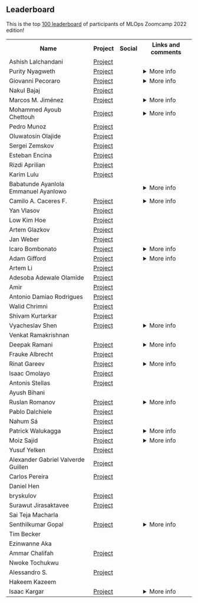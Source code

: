 ## Leaderboard 

This is the top [100 leaderboard]([https://docs.google.com/spreadsheets/d/e/2PACX-1vQHj_Y138-aWhkPvwZFPIDl8aoJmtNjaUQ7ZaL-3BFhiuqQZgUpHY3yjbsvF_nsyF0WftTorji4ovCb/pubhtml#](https://docs.google.com/spreadsheets/d/e/2PACX-1vRhinTR4Gpxcud-xX0cPBVqboO8RE5gFY7W2dfgfhzECuPFOaCoo9TVWUTxxrSmzvbZY0D-N1vai8RN/pubhtml))
of participants of MLOps Zoomcamp 2022 edition!

<table>
<tr>
  <th>Name</th>
  <th>Project</th>
  <th>Social</th>
  <th>Links and comments</th>
</tr>
<tr>
<td>Ashish Lalchandani</td>
<td><a href="https://github.com/Ashish110110/MLOps/tree/main/Project">Project</a></td>
<td> <a href="https://www.linkedin.com/in/ashish110/"><img src="https://user-images.githubusercontent.com/875246/192300614-2ce22ed5-bbc4-4684-8098-d8128d71aac5.png" height="16em" /></a> <a href="https://github.com/Ashish110110"><img src="https://user-images.githubusercontent.com/875246/192300611-a606521b-cb76-4090-be8e-7cc21752b996.png" height="16em" /></a></td>
<td></td>
</tr>
<tr>
<td>Purity Nyagweth</td>
<td><a href="https://github.com/Purity-E/project_mlopszoomcamp">Project</a></td>
<td> <a href="https://www.linkedin.com/in/purity-nyagweth-72b418106/"><img src="https://user-images.githubusercontent.com/875246/192300614-2ce22ed5-bbc4-4684-8098-d8128d71aac5.png" height="16em" /></a> <a href="https://github.com/Purity-E"><img src="https://user-images.githubusercontent.com/875246/192300611-a606521b-cb76-4090-be8e-7cc21752b996.png" height="16em" /></a></td>
<td><details>
<summary>More info</summary>


Links:

<ul>
<li><a href="https://twitter.com/p_nyagweth">Twitter</a></li>
<li><a href="https://dev.to/puritye">dev.to</a></li>
</ul></details></td>
</tr>
<tr>
<td>Giovanni Pecoraro</td>
<td><a href="https://github.com/Peco602/maternal-health-risk">Project</a></td>
<td> <a href="https://it.linkedin.com/in/giovanni-pecoraro-078500155"><img src="https://user-images.githubusercontent.com/875246/192300614-2ce22ed5-bbc4-4684-8098-d8128d71aac5.png" height="16em" /></a> <a href="https://github.com/Peco602"><img src="https://user-images.githubusercontent.com/875246/192300611-a606521b-cb76-4090-be8e-7cc21752b996.png" height="16em" /></a></td>
<td><details>
<summary>More info</summary>


Links:

<ul>
<li><a href="https://twitter.com/Peco602">Twitter</a></li>
<li><a href="https://www.peco602.com/">Blog</a></li>
</ul></details></td>
</tr>
<tr>
<td>Nakul Bajaj</td>
<td><a href="https://github.com/Nakulbajaj101/mlops-zoomcamp-final-project">Project</a></td>
<td> <a href="https://au.linkedin.com/in/nakul-bajaj"><img src="https://user-images.githubusercontent.com/875246/192300614-2ce22ed5-bbc4-4684-8098-d8128d71aac5.png" height="16em" /></a> <a href="https://github.com/Nakulbajaj101"><img src="https://user-images.githubusercontent.com/875246/192300611-a606521b-cb76-4090-be8e-7cc21752b996.png" height="16em" /></a></td>
<td></td>
</tr>
<tr>
<td>Marcos M. Jiménez</td>
<td><a href="https://github.com/MarcosMJD/mlops-chicago-taxi">Project</a></td>
<td> <a href="https://www.linkedin.com/in/marcos-jimenez-davia/"><img src="https://user-images.githubusercontent.com/875246/192300614-2ce22ed5-bbc4-4684-8098-d8128d71aac5.png" height="16em" /></a> <a href="https://github.com/MarcosMJD"><img src="https://user-images.githubusercontent.com/875246/192300611-a606521b-cb76-4090-be8e-7cc21752b996.png" height="16em" /></a></td>
<td><details>
<summary>More info</summary>



> I am still improving the project. A basic model, but the important is everything around it.</details></td>
</tr>
<tr>
<td>Mohammed Ayoub Chettouh</td>
<td><a href="https://github.com/Qfl3x/mlops-zoomcamp-project">Project</a></td>
<td> <a href="https://www.linkedin.com/in/mohamed-ayoub-chettouh-aab249228/"><img src="https://user-images.githubusercontent.com/875246/192300614-2ce22ed5-bbc4-4684-8098-d8128d71aac5.png" height="16em" /></a> <a href="https://github.com/Qfl3x/"><img src="https://user-images.githubusercontent.com/875246/192300611-a606521b-cb76-4090-be8e-7cc21752b996.png" height="16em" /></a></td>
<td><details>
<summary>More info</summary>


Links:

<ul>
<li><a href="https://qfl3x.github.io/">Blog</a></li>
</ul></details></td>
</tr>
<tr>
<td>Pedro Munoz</td>
<td><a href="https://gitlab.com/neimv/mlops-project">Project</a></td>
<td> <a href="https://www.linkedin.com/in/pedro-ricardo-mu%C3%B1oz-amador-270607146/"><img src="https://user-images.githubusercontent.com/875246/192300614-2ce22ed5-bbc4-4684-8098-d8128d71aac5.png" height="16em" /></a> <a href="https://gitlab.com/"><img src="https://user-images.githubusercontent.com/875246/192300611-a606521b-cb76-4090-be8e-7cc21752b996.png" height="16em" /></a></td>
<td></td>
</tr>
<tr>
<td>Oluwatosin Olajide</td>
<td><a href="https://github.com/heisguyy/mlops-capstone">Project</a></td>
<td> <a href="https://www.linkedin.com/in/oluwatosinaina/"><img src="https://user-images.githubusercontent.com/875246/192300614-2ce22ed5-bbc4-4684-8098-d8128d71aac5.png" height="16em" /></a> <a href="https://github.com/heisguyy"><img src="https://user-images.githubusercontent.com/875246/192300611-a606521b-cb76-4090-be8e-7cc21752b996.png" height="16em" /></a></td>
<td></td>
</tr>
<tr>
<td>Sergei Zemskov</td>
<td><a href="https://github.com/brut0/mining-process-mlops-project">Project</a></td>
<td> <a href="https://www.linkedin.com/in/sergey-zemskov-a998756a/"><img src="https://user-images.githubusercontent.com/875246/192300614-2ce22ed5-bbc4-4684-8098-d8128d71aac5.png" height="16em" /></a> <a href="https://github.com/brut0"><img src="https://user-images.githubusercontent.com/875246/192300611-a606521b-cb76-4090-be8e-7cc21752b996.png" height="16em" /></a></td>
<td></td>
</tr>
<tr>
<td>Esteban Encina</td>
<td><a href="https://github.com/eeeds/employees-attrition-mlops">Project</a></td>
<td> <a href="https://www.linkedin.com/in/encinaesteban/"><img src="https://user-images.githubusercontent.com/875246/192300614-2ce22ed5-bbc4-4684-8098-d8128d71aac5.png" height="16em" /></a> <a href="https://github.com/eeeds"><img src="https://user-images.githubusercontent.com/875246/192300611-a606521b-cb76-4090-be8e-7cc21752b996.png" height="16em" /></a></td>
<td></td>
</tr>
<tr>
<td>Rizdi Aprilian</td>
<td><a href="https://github.com/rizdiaprilian/MLOps_Zoomcamp">Project</a></td>
<td> <a href="https://www.linkedin.com/in/rizdi-aprilian-667029b1/"><img src="https://user-images.githubusercontent.com/875246/192300614-2ce22ed5-bbc4-4684-8098-d8128d71aac5.png" height="16em" /></a> <a href="https://github.com/rizdiaprilian"><img src="https://user-images.githubusercontent.com/875246/192300611-a606521b-cb76-4090-be8e-7cc21752b996.png" height="16em" /></a></td>
<td></td>
</tr>
<tr>
<td>Karim Lulu</td>
<td><a href="https://github.com/KarimLulu/mlops-loan-prediction">Project</a></td>
<td> <a href="https://www.linkedin.com/in/karim-lulu/"><img src="https://user-images.githubusercontent.com/875246/192300614-2ce22ed5-bbc4-4684-8098-d8128d71aac5.png" height="16em" /></a> <a href="https://github.com/KarimLulu"><img src="https://user-images.githubusercontent.com/875246/192300611-a606521b-cb76-4090-be8e-7cc21752b996.png" height="16em" /></a></td>
<td></td>
</tr>
<tr>
<td>Babatunde Ayanlola Emmanuel Ayanlowo</td>
<td></td>
<td> <a href="https://www.linkedin.com/in/ayanlola2002"><img src="https://user-images.githubusercontent.com/875246/192300614-2ce22ed5-bbc4-4684-8098-d8128d71aac5.png" height="16em" /></a> <a href="https://github.com/Ayanlola2002"><img src="https://user-images.githubusercontent.com/875246/192300611-a606521b-cb76-4090-be8e-7cc21752b996.png" height="16em" /></a></td>
<td><details>
<summary>More info</summary>


Links:

<ul>
<li><a href="https://ayanmiayan2010.medium.com">Ayanlowo Babatunde – Medium</a></li>
<li><a href="https://a2aknowledgespace.com/">Business site</a></li>
</ul>

> Experts in SQL Language, Analytic  Engineering &Product Management Using Scrum Framework.</details></td>
</tr>
<tr>
<td>Camilo A. Caceres F.</td>
<td><a href="https://github.com/camilo-cf/mlops_car_sales">Project</a></td>
<td> <a href="https://co.linkedin.com/in/camilocaceresf"><img src="https://user-images.githubusercontent.com/875246/192300614-2ce22ed5-bbc4-4684-8098-d8128d71aac5.png" height="16em" /></a> <a href="https://github.com/camilo-cf/"><img src="https://user-images.githubusercontent.com/875246/192300611-a606521b-cb76-4090-be8e-7cc21752b996.png" height="16em" /></a></td>
<td><details>
<summary>More info</summary>


Links:

<ul>
<li><a href="https://camilo-cf.github.io/">Personal Website</a></li>
</ul></details></td>
</tr>
<tr>
<td>Yan Vlasov</td>
<td><a href="https://github.com/IanVlasov/mlops_pet_project">Project</a></td>
<td> <a href="https://www.linkedin.com/in/yan-vlasov/"><img src="https://user-images.githubusercontent.com/875246/192300614-2ce22ed5-bbc4-4684-8098-d8128d71aac5.png" height="16em" /></a> <a href="https://github.com/IanVlasov"><img src="https://user-images.githubusercontent.com/875246/192300611-a606521b-cb76-4090-be8e-7cc21752b996.png" height="16em" /></a></td>
<td></td>
</tr>
<tr>
<td>Low Kim Hoe</td>
<td><a href="https://github.com/hoe94/DTC_MLOPS_Project">Project</a></td>
<td> <a href="https://www.linkedin.com/in/lowkimhoe/"><img src="https://user-images.githubusercontent.com/875246/192300614-2ce22ed5-bbc4-4684-8098-d8128d71aac5.png" height="16em" /></a> <a href="https://github.com/hoe94"><img src="https://user-images.githubusercontent.com/875246/192300611-a606521b-cb76-4090-be8e-7cc21752b996.png" height="16em" /></a></td>
<td></td>
</tr>
<tr>
<td>Artem Glazkov</td>
<td><a href="https://github.com/allront/mlops_zoomcamp">Project</a></td>
<td> <a href="https://www.linkedin.com/in/artem-glazkov-80753824/"><img src="https://user-images.githubusercontent.com/875246/192300614-2ce22ed5-bbc4-4684-8098-d8128d71aac5.png" height="16em" /></a> <a href="https://github.com/allront"><img src="https://user-images.githubusercontent.com/875246/192300611-a606521b-cb76-4090-be8e-7cc21752b996.png" height="16em" /></a></td>
<td></td>
</tr>
<tr>
<td>Jan Weber</td>
<td><a href="https://github.com/xydo1990/mlops_zoomcamp_homework/">Project</a></td>
<td> <a href="https://www.linkedin.com/in/jan-ka/"><img src="https://user-images.githubusercontent.com/875246/192300614-2ce22ed5-bbc4-4684-8098-d8128d71aac5.png" height="16em" /></a></td>
<td></td>
</tr>
<tr>
<td>Icaro Bombonato</td>
<td><a href="https://github.com/ibombonato/mlops-showcase">Project</a></td>
<td> <a href="www.linkedin.com/in/ibombonato"><img src="https://user-images.githubusercontent.com/875246/192300614-2ce22ed5-bbc4-4684-8098-d8128d71aac5.png" height="16em" /></a> <a href="https://github.com/ibombonato"><img src="https://user-images.githubusercontent.com/875246/192300611-a606521b-cb76-4090-be8e-7cc21752b996.png" height="16em" /></a></td>
<td><details>
<summary>More info</summary>



> Feel free to contact me :)</details></td>
</tr>
<tr>
<td>Adam Gifford</td>
<td><a href="https://github.com/adamgifford-behavr/exercise_prediction">Project</a></td>
<td> <a href="https://www.linkedin.com/in/adam-m-gifford/"><img src="https://user-images.githubusercontent.com/875246/192300614-2ce22ed5-bbc4-4684-8098-d8128d71aac5.png" height="16em" /></a> <a href="https://github.com/adamgiffordphd"><img src="https://user-images.githubusercontent.com/875246/192300611-a606521b-cb76-4090-be8e-7cc21752b996.png" height="16em" /></a></td>
<td><details>
<summary>More info</summary>


Links:

<ul>
<li><a href="https://www.behavr.com/">See what BehaVR is all about!</a></li>
</ul>

> I am the lead data scientist at BehaVR, a digital health and wellness startup looking to translate proven science into immersive and engaging XR therapeutics for mental and behavioral health. As we move towards our long-term goal of live operational monitoring and scoring of user activity to personalize experiences dynamically, this project serves as a foundation in framework development for real-time serving and monitoring of a prediction service to classify continuous-signal data.</details></td>
</tr>
<tr>
<td>Artem Li</td>
<td><a href="https://github.com/liartem/mlops-zoomcamp/tree/main/final_project">Project</a></td>
<td> <a href="https://www.linkedin.com/in/artem-li"><img src="https://user-images.githubusercontent.com/875246/192300614-2ce22ed5-bbc4-4684-8098-d8128d71aac5.png" height="16em" /></a> <a href="https://github.com/liartem/"><img src="https://user-images.githubusercontent.com/875246/192300611-a606521b-cb76-4090-be8e-7cc21752b996.png" height="16em" /></a></td>
<td></td>
</tr>
<tr>
<td>Adesoba Adewale Olamide</td>
<td><a href="https://github.com/OLAMIDE100/Capstone-Project-Mlops-ZoomCamp">Project</a></td>
<td> <a href="https://www.linkedin.com/in/adesoba-olamide-787193169"><img src="https://user-images.githubusercontent.com/875246/192300614-2ce22ed5-bbc4-4684-8098-d8128d71aac5.png" height="16em" /></a> <a href="https://github.com/OLAMIDE100"><img src="https://user-images.githubusercontent.com/875246/192300611-a606521b-cb76-4090-be8e-7cc21752b996.png" height="16em" /></a></td>
<td></td>
</tr>
<tr>
<td>Amir</td>
<td><a href="https://github.com/Vulon/pet_image_detection">Project</a></td>
<td> <a href="https://www.linkedin.com/in/zagidullin-a-r/"><img src="https://user-images.githubusercontent.com/875246/192300614-2ce22ed5-bbc4-4684-8098-d8128d71aac5.png" height="16em" /></a> <a href="https://github.com/Vulon"><img src="https://user-images.githubusercontent.com/875246/192300611-a606521b-cb76-4090-be8e-7cc21752b996.png" height="16em" /></a></td>
<td></td>
</tr>
<tr>
<td>Antonio Damiao Rodrigues</td>
<td><a href="https://github.com/adamiaonr/mlops-zoomcamp-project">Project</a></td>
<td> <a href="https://www.linkedin.com/in/adamiaonrod/"><img src="https://user-images.githubusercontent.com/875246/192300614-2ce22ed5-bbc4-4684-8098-d8128d71aac5.png" height="16em" /></a> <a href="https://github.com/adamiaonr"><img src="https://user-images.githubusercontent.com/875246/192300611-a606521b-cb76-4090-be8e-7cc21752b996.png" height="16em" /></a></td>
<td></td>
</tr>
<tr>
<td>Walid Chrimni</td>
<td><a href="https://github.com/WLDCH/covid19-deaths-prediction">Project</a></td>
<td> <a href="https://www.linkedin.com/in/walidchrimni"><img src="https://user-images.githubusercontent.com/875246/192300614-2ce22ed5-bbc4-4684-8098-d8128d71aac5.png" height="16em" /></a> <a href="www.github.com/WLDCH"><img src="https://user-images.githubusercontent.com/875246/192300611-a606521b-cb76-4090-be8e-7cc21752b996.png" height="16em" /></a></td>
<td></td>
</tr>
<tr>
<td>Shivam Kurtarkar </td>
<td><a href="https://github.com/shivkurtarkar/chat-moderation">Project</a></td>
<td> <a href="https://in.linkedin.com/in/shivam-kurtarkar"><img src="https://user-images.githubusercontent.com/875246/192300614-2ce22ed5-bbc4-4684-8098-d8128d71aac5.png" height="16em" /></a> <a href="https://github.com/shivkurtarkar"><img src="https://user-images.githubusercontent.com/875246/192300611-a606521b-cb76-4090-be8e-7cc21752b996.png" height="16em" /></a></td>
<td></td>
</tr>
<tr>
<td>Vyacheslav Shen</td>
<td><a href="https://github.com/slavaheroes/mlops-zoomcamp-project">Project</a></td>
<td> <a href="https://www.linkedin.com/in/vyacheslav-shen-2625b364/"><img src="https://user-images.githubusercontent.com/875246/192300614-2ce22ed5-bbc4-4684-8098-d8128d71aac5.png" height="16em" /></a> <a href="https://github.com/slavaheroes"><img src="https://user-images.githubusercontent.com/875246/192300611-a606521b-cb76-4090-be8e-7cc21752b996.png" height="16em" /></a></td>
<td><details>
<summary>More info</summary>


Links:

<ul>
<li><a href="https://github.com/slavaheroes/mlops_zoomcamp_homeworks">mlops_zoomcamp_homeworks</a></li>
</ul></details></td>
</tr>
<tr>
<td>Venkat Ramakrishnan</td>
<td></td>
<td></td>
<td></td>
</tr>
<tr>
<td>Deepak Ramani</td>
<td><a href="https://github.com/dr563105/mlops-project-grocery-sales">Project</a></td>
<td> <a href="https://www.linkedin.com/in/deepakr05/"><img src="https://user-images.githubusercontent.com/875246/192300614-2ce22ed5-bbc4-4684-8098-d8128d71aac5.png" height="16em" /></a> <a href="https://github.com/dr563105"><img src="https://user-images.githubusercontent.com/875246/192300611-a606521b-cb76-4090-be8e-7cc21752b996.png" height="16em" /></a></td>
<td><details>
<summary>More info</summary>


Links:

<ul>
<li><a href="https://dr563105.github.io/blog/">Blog</a></li>
</ul>

> Awesome course. Great instructor. Learned a lot. Infrastructure surrounding ML is daunting but Alexey and Co make it simpler for us to get in. Highly recommended.</details></td>
</tr>
<tr>
<td>Frauke Albrecht</td>
<td><a href="https://github.com/froukje/ml-ops-zoomcamp/tree/master/07-project">Project</a></td>
<td> <a href="https://www.linkedin.com/in/frauke-albrecht-phd-90ba511a2/"><img src="https://user-images.githubusercontent.com/875246/192300614-2ce22ed5-bbc4-4684-8098-d8128d71aac5.png" height="16em" /></a> <a href="https://github.com/froukje"><img src="https://user-images.githubusercontent.com/875246/192300611-a606521b-cb76-4090-be8e-7cc21752b996.png" height="16em" /></a></td>
<td></td>
</tr>
<tr>
<td>Rinat Gareev</td>
<td><a href="https://github.com/rgareev/mlops-openfoodfacts">Project</a></td>
<td> <a href="https://www.linkedin.com/in/gareev/"><img src="https://user-images.githubusercontent.com/875246/192300614-2ce22ed5-bbc4-4684-8098-d8128d71aac5.png" height="16em" /></a> <a href="https://github.com/rgareev"><img src="https://user-images.githubusercontent.com/875246/192300611-a606521b-cb76-4090-be8e-7cc21752b996.png" height="16em" /></a></td>
<td><details>
<summary>More info</summary>



> In my job the most of MLOps experience I have is with Kubeflow or Amazon SageMaker (AWS). I used this project to learn something new and evaluate new frameworks, for example, Ray. Thanks for the opportunity and the course!</details></td>
</tr>
<tr>
<td>Isaac Omolayo</td>
<td><a href="https://www.github.com/IzicTemi/e2e_fake_news_classifier">Project</a></td>
<td> <a href="https://www.linkedin.com/in/iomolayo"><img src="https://user-images.githubusercontent.com/875246/192300614-2ce22ed5-bbc4-4684-8098-d8128d71aac5.png" height="16em" /></a> <a href="https://www.github.com/IzicTemi"><img src="https://user-images.githubusercontent.com/875246/192300611-a606521b-cb76-4090-be8e-7cc21752b996.png" height="16em" /></a></td>
<td></td>
</tr>
<tr>
<td>Antonis Stellas</td>
<td><a href="https://github.com/AntonisCSt/Mlops_project_semicon">Project</a></td>
<td> <a href="https://www.linkedin.com/in/antonisstellas/"><img src="https://user-images.githubusercontent.com/875246/192300614-2ce22ed5-bbc4-4684-8098-d8128d71aac5.png" height="16em" /></a> <a href="https://github.com/AntonisCSt"><img src="https://user-images.githubusercontent.com/875246/192300611-a606521b-cb76-4090-be8e-7cc21752b996.png" height="16em" /></a></td>
<td></td>
</tr>
<tr>
<td>Ayush Bihani</td>
<td></td>
<td> <a href="https://www.linkedin.com/feed/"><img src="https://user-images.githubusercontent.com/875246/192300614-2ce22ed5-bbc4-4684-8098-d8128d71aac5.png" height="16em" /></a></td>
<td></td>
</tr>
<tr>
<td>Ruslan Romanov</td>
<td><a href="https://github.com/N3wBaz/mlops_zoomcamp_project">Project</a></td>
<td> <a href="https://www.linkedin.com/in/ruslan-romanov-343333207/"><img src="https://user-images.githubusercontent.com/875246/192300614-2ce22ed5-bbc4-4684-8098-d8128d71aac5.png" height="16em" /></a> <a href="https://github.com/N3wBaz"><img src="https://user-images.githubusercontent.com/875246/192300611-a606521b-cb76-4090-be8e-7cc21752b996.png" height="16em" /></a></td>
<td><details>
<summary>More info</summary>



> Learning process was very exciting</details></td>
</tr>
<tr>
<td>Pablo Dalchiele</td>
<td><a href="https://github.com/Mithrandir7/mlops-zoomcamp-project">Project</a></td>
<td> <a href="https://www.linkedin.com/in/pablo-dalchiele-gonzález-56bab935"><img src="https://user-images.githubusercontent.com/875246/192300614-2ce22ed5-bbc4-4684-8098-d8128d71aac5.png" height="16em" /></a> <a href="https://github.com/Mithrandir7"><img src="https://user-images.githubusercontent.com/875246/192300611-a606521b-cb76-4090-be8e-7cc21752b996.png" height="16em" /></a></td>
<td></td>
</tr>
<tr>
<td>Nahum Sá</td>
<td><a href="https://github.com/nahumsa/nyc-yellow-tripdata">Project</a></td>
<td> <a href="https://www.linkedin.com/in/nahumsa/"><img src="https://user-images.githubusercontent.com/875246/192300614-2ce22ed5-bbc4-4684-8098-d8128d71aac5.png" height="16em" /></a> <a href="https://github.com/nahumsa"><img src="https://user-images.githubusercontent.com/875246/192300611-a606521b-cb76-4090-be8e-7cc21752b996.png" height="16em" /></a></td>
<td></td>
</tr>
<tr>
<td>Patrick Walukagga</td>
<td><a href="https://github.com/PatrickCmd/mlops-project">Project</a></td>
<td> <a href="https://www.linkedin.com/in/walukagga-patrick-53261382/"><img src="https://user-images.githubusercontent.com/875246/192300614-2ce22ed5-bbc4-4684-8098-d8128d71aac5.png" height="16em" /></a> <a href="https://github.com/patrickcmd"><img src="https://user-images.githubusercontent.com/875246/192300611-a606521b-cb76-4090-be8e-7cc21752b996.png" height="16em" /></a></td>
<td><details>
<summary>More info</summary>



> Enthusiastic Data Sciencist/Data Engineer/ML Engineer with a strong background in backend software engineering with Python.</details></td>
</tr>
<tr>
<td>Moiz Sajid</td>
<td><a href="https://github.com/moizsajid/mlops_zoomcamp/tree/main/project">Project</a></td>
<td> <a href="https://www.linkedin.com/in/moizsajid/"><img src="https://user-images.githubusercontent.com/875246/192300614-2ce22ed5-bbc4-4684-8098-d8128d71aac5.png" height="16em" /></a> <a href="https://github.com/moizsajid"><img src="https://user-images.githubusercontent.com/875246/192300611-a606521b-cb76-4090-be8e-7cc21752b996.png" height="16em" /></a></td>
<td><details>
<summary>More info</summary>



> Thank you to the DataTalks.Club team for organizing this amazing course that covers the latest technologies and trends in MLOps!</details></td>
</tr>
<tr>
<td>Yusuf Yelken</td>
<td><a href="https://github.com/yusyel/mlops-project">Project</a></td>
<td> <a href="https://www.linkedin.com/in/yusyel/"><img src="https://user-images.githubusercontent.com/875246/192300614-2ce22ed5-bbc4-4684-8098-d8128d71aac5.png" height="16em" /></a> <a href="https://github.com/yusyel/"><img src="https://user-images.githubusercontent.com/875246/192300611-a606521b-cb76-4090-be8e-7cc21752b996.png" height="16em" /></a></td>
<td></td>
</tr>
<tr>
<td>Alexander Gabriel Valverde Guillen</td>
<td><a href="https://github.com/alevalve/MLOPS_FINAL_PROJECT">Project</a></td>
<td> <a href="https://www.linkedin.com/in/alexandervalverdeguillen/"><img src="https://user-images.githubusercontent.com/875246/192300614-2ce22ed5-bbc4-4684-8098-d8128d71aac5.png" height="16em" /></a> <a href="https://github.com/alevalve"><img src="https://user-images.githubusercontent.com/875246/192300611-a606521b-cb76-4090-be8e-7cc21752b996.png" height="16em" /></a></td>
<td></td>
</tr>
<tr>
<td>Carlos Pereira</td>
<td><a href="https://github.com/cmigpereira/mlops-zoomcamp-project">Project</a></td>
<td> <a href="https://www.linkedin.com/in/carlos-miguel-pereira/"><img src="https://user-images.githubusercontent.com/875246/192300614-2ce22ed5-bbc4-4684-8098-d8128d71aac5.png" height="16em" /></a> <a href="https://github.com/cmigpereira"><img src="https://user-images.githubusercontent.com/875246/192300611-a606521b-cb76-4090-be8e-7cc21752b996.png" height="16em" /></a></td>
<td></td>
</tr>
<tr>
<td>Daniel Hen</td>
<td></td>
<td> <a href="https://www.linkedin.com/in/daniel-hen/"><img src="https://user-images.githubusercontent.com/875246/192300614-2ce22ed5-bbc4-4684-8098-d8128d71aac5.png" height="16em" /></a> <a href="https://github.com/Daniel8hen"><img src="https://user-images.githubusercontent.com/875246/192300611-a606521b-cb76-4090-be8e-7cc21752b996.png" height="16em" /></a></td>
<td></td>
</tr>
<tr>
<td>bryskulov</td>
<td><a href="https://github.com/bryskulov/mlops-house-prices">Project</a></td>
<td> <a href="https://www.linkedin.com/in/bryskulov/"><img src="https://user-images.githubusercontent.com/875246/192300614-2ce22ed5-bbc4-4684-8098-d8128d71aac5.png" height="16em" /></a> <a href="https://github.com/bryskulov"><img src="https://user-images.githubusercontent.com/875246/192300611-a606521b-cb76-4090-be8e-7cc21752b996.png" height="16em" /></a></td>
<td></td>
</tr>
<tr>
<td>Surawut Jirasaktavee</td>
<td><a href="https://github.com/surawut-jirasaktavee/course-mlops-zoomcamp/tree/main/08-project-capstone">Project</a></td>
<td> <a href="https://www.linkedin.com/in/surawut-jirasaktavee/"><img src="https://user-images.githubusercontent.com/875246/192300614-2ce22ed5-bbc4-4684-8098-d8128d71aac5.png" height="16em" /></a> <a href="https://github.com/surawut-jirasaktavee"><img src="https://user-images.githubusercontent.com/875246/192300611-a606521b-cb76-4090-be8e-7cc21752b996.png" height="16em" /></a></td>
<td></td>
</tr>
<tr>
<td>Sai Teja Macharla</td>
<td></td>
<td> <a href="https://www.linkedin.com/in/sai-teja-macharla-b0957660"><img src="https://user-images.githubusercontent.com/875246/192300614-2ce22ed5-bbc4-4684-8098-d8128d71aac5.png" height="16em" /></a> <a href="https://github.com/saitej123"><img src="https://user-images.githubusercontent.com/875246/192300611-a606521b-cb76-4090-be8e-7cc21752b996.png" height="16em" /></a></td>
<td></td>
</tr>
<tr>
<td>Senthilkumar Gopal</td>
<td><a href="https://github.com/sengopal/spotify-popularity">Project</a></td>
<td> <a href="https://github.com/sengopal"><img src="https://user-images.githubusercontent.com/875246/192300611-a606521b-cb76-4090-be8e-7cc21752b996.png" height="16em" /></a></td>
<td><details>
<summary>More info</summary>


Links:

<ul>
<li><a href="https://sengopal.me/">My Blog</a></li>
</ul></details></td>
</tr>
<tr>
<td>Tim Becker</td>
<td></td>
<td> <a href="https://www.linkedin.com/in/tim-becker-aachen/"><img src="https://user-images.githubusercontent.com/875246/192300614-2ce22ed5-bbc4-4684-8098-d8128d71aac5.png" height="16em" /></a> <a href="https://github.com/TimBeckerAachen"><img src="https://user-images.githubusercontent.com/875246/192300611-a606521b-cb76-4090-be8e-7cc21752b996.png" height="16em" /></a></td>
<td></td>
</tr>
<tr>
<td>Ezinwanne Aka</td>
<td></td>
<td> <a href="linkedin.com/in/ezinwanne-chinemelu-aka-97b187120/"><img src="https://user-images.githubusercontent.com/875246/192300614-2ce22ed5-bbc4-4684-8098-d8128d71aac5.png" height="16em" /></a> <a href="github.com/Chinemelu4"><img src="https://user-images.githubusercontent.com/875246/192300611-a606521b-cb76-4090-be8e-7cc21752b996.png" height="16em" /></a></td>
<td></td>
</tr>
<tr>
<td>Ammar Chalifah</td>
<td><a href="https://github.com/ammarchalifah/mlops-smoke-detection">Project</a></td>
<td> <a href="https://www.linkedin.com/in/ammarchalifah/"><img src="https://user-images.githubusercontent.com/875246/192300614-2ce22ed5-bbc4-4684-8098-d8128d71aac5.png" height="16em" /></a> <a href="https://github.com/ammarchalifah"><img src="https://user-images.githubusercontent.com/875246/192300611-a606521b-cb76-4090-be8e-7cc21752b996.png" height="16em" /></a></td>
<td></td>
</tr>
<tr>
<td>Nwoke Tochukwu </td>
<td></td>
<td> <a href="https://www.linkedin.com/in/t-nwoke"><img src="https://user-images.githubusercontent.com/875246/192300614-2ce22ed5-bbc4-4684-8098-d8128d71aac5.png" height="16em" /></a></td>
<td></td>
</tr>
<tr>
<td>Alessandro S.</td>
<td><a href="https://github.com/zioalex/mlops-capstone-project">Project</a></td>
<td> <a href="https://www.linkedin.com/in/asurace/"><img src="https://user-images.githubusercontent.com/875246/192300614-2ce22ed5-bbc4-4684-8098-d8128d71aac5.png" height="16em" /></a> <a href="https://github.com/zioalex/"><img src="https://user-images.githubusercontent.com/875246/192300611-a606521b-cb76-4090-be8e-7cc21752b996.png" height="16em" /></a></td>
<td></td>
</tr>
<tr>
<td>Hakeem Kazeem</td>
<td></td>
<td> <a href="www.linkedin.com/in/hakymulla"><img src="https://user-images.githubusercontent.com/875246/192300614-2ce22ed5-bbc4-4684-8098-d8128d71aac5.png" height="16em" /></a> <a href="https://github.com/hakymulla/Diabetes-ML-ps"><img src="https://user-images.githubusercontent.com/875246/192300611-a606521b-cb76-4090-be8e-7cc21752b996.png" height="16em" /></a></td>
<td></td>
</tr>
<tr>
<td>Isaac Kargar</td>
<td><a href="https://github.com/kargarisaac/mlops-zoomcamp-final-project">Project</a></td>
<td> <a href="https://www.linkedin.com/in/eshagh-kargar/"><img src="https://user-images.githubusercontent.com/875246/192300614-2ce22ed5-bbc4-4684-8098-d8128d71aac5.png" height="16em" /></a> <a href="https://github.com/kargarisaac"><img src="https://user-images.githubusercontent.com/875246/192300611-a606521b-cb76-4090-be8e-7cc21752b996.png" height="16em" /></a></td>
<td><details>
<summary>More info</summary>


Links:

<ul>
<li><a href="https://kargarisaac.github.io/blog/mlops/2022/08/09/machine-learning-experiment-tracking-mlflow.html">MLOps project- part 1: Machine Learning Experiment Tracking Using MLflow</a></li>
<li><a href="https://kargarisaac.github.io/blog/mlops/2022/08/09/machine-learning-workflow-orchestration-prefect.html">MLOps project - part 2a: Machine Learning Workflow Orchestration using Prefect</a></li>
<li><a href="https://kargarisaac.github.io/blog/mlops/2022/08/26/machine-learning-workflow-orchestration-zenml.html">MLOps project - part 2b: Machine Learning Workflow Orchestration using ZenML</a></li>
<li><a href="https://kargarisaac.github.io/blog/mlops/2022/08/28/machine-learning-model-deployment.html">MLOps project - part 3: Machine Learning Model Deployment</a></li>
<li><a href="https://kargarisaac.github.io/blog/mlops/2022/09/05/machine-learning-model-monitoring.html">MLOps project - part 4a: Machine Learning Model Monitoring</a></li>
</ul></details></td>
</tr>
</table>
